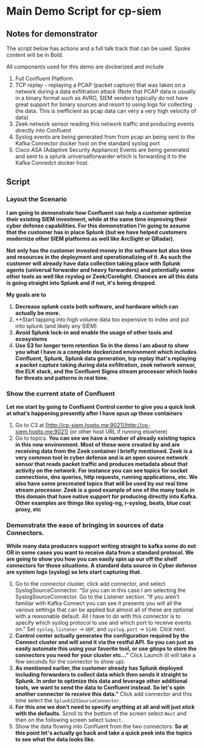 # Main Demo Script for cp-siem

## Notes for demonstrator

The script below has actions and a full talk track that can be used.  Spoke content will be in Bold.

All components used for this demo are dockerized and include

1. Full Confluent Platform
2. TCP replay - replaying a PCAP (packet capture) that was taken on a network during a data exfiltration attack (Note that PCAP data is usually in a binary format such as AVRO, SIEM vendors typically do not have great support for binary sources and resort to using logs for collecting the data. This is inefficient as pcap data can very a very high velocity of data)
3.  Zeek network sensor reading this network traffic and producing events directly into Confluent
4. Syslog events are being generated from from pcap an being sent to the Kafka Connector docker host on the standard syslog port
5. Cisco ASA (Adaptive Security Appliance) Events are being generated and sent to a splunk universalforwarder which is forwarding it to the Kafka Connedct docker host.

## Script

### Layout the Scenario

**I am going to demonstrate how Confluent can help a customer optimize their existing SIEM investment, while at the same time improving their cyber defense capabilities. For this demonstration I’m going to assume that the customer has in place Splunk (but we have helped customers modernize other SIEM platforms as well like ArcSight or QRadar).**

**Not only has the customer invested money in the software but also time and resources in the deployment and operationalizing of it. As such the customer will already have data collection taking place with Splunk agents (universal forwarder and heavy forwarders) and potentially some other tools as well like rsyslog or Zeek/Corelight.  Chances are all this data is going straight into Splunk and if not, it's being dropped.**

**My goals are to**
1. **Decrease splunk costs both software, and hardware which can actually be more.**
2. **Start tapping into high volume data too expensive to index and put into splunk (and likely any SIEM)
3. **Avoid Splunk lock-in and enable the usage of other tools and ecosystems**
4. **Use S3 for longer term retention**
**So in the demo I am about to show you what I have is a complete dockerized environment which includes Confluent, Splunk, Splunk data generation, tcp replay that's replaying a packet capture taking during data exfiltration, zeek network sensor, the ELK stack, and the Confluent Sigma stream processor which looks for threats and patterns in real time.**

### Show the current state of Confluent
**Let me start by going to Confluent Control center to give you a quick look at what’s happening presently after I have spun up these containers**
1. Go to C3 at [http://cp-siem.hopto.me:9021](http://cp-siem.hopto.me:9021) (or other host URL if running elswhere)
2. Go to topics.  **You can see we have a number of already existing topics in this new environment.  Most of these were created by and are receiving data from the Zeek container I briefly mentioned.  Zeek is a very common tool in cyber defense and is an open source network sensor that reads packet traffic and produces metadata about that activity on the network.  For instance you can see topics for socket connections, dns queries, http requests, running applications, etc.  We also have some precreated topics that will be used by our real time stream processor. Zeek is a good example of one of the many tools in this domain that have native support for producing directly into Kafka.  Other examples are things like syslog-ng, r-syslog, beats, blue coat proxy, etc**


### Demonstrate the ease of bringing in sources of data Connectors.

**While many data producers support writing straight to kafka some do not OR in some cases you want to receive data from a standard protocol.  We are going to show you how you can easily spin up our off the shelf connectors for those situations.  A standard data source in Cyber defense are system logs (syslog) so lets start capturing that.**

1. Go to the connector cluster, click add connector, and select SyslogSourceConnector.  “So you can in this case I am selecting the SyslogSourceConnector.
Go to the Listener section. “If you aren’t familiar with Kafka Connect you can see it presents you will all the various settings that can be applied but almost all of these are optional with a reasonable default.  All I have to do with this connector is to specify which syslog protocol to use and which port to receive events on.”
Set `syslog.listener` -> `UDP`, and `syslog.port` -> `5140`.  Click next.  
2. **Control center actually generates the configuration required by the Connect cluster and will send it via the restful API.  So you can just as easily automate this using your favorite tool, or use gitops to store the connectors you need for your cluster etc…”** Click Launch (it will take a few seconds for the connector to show up). 
3. **As mentioned earlier, the customer already has Splunk deployed including forwarders to collect data which then sends it straight to Splunk.  In order to optimize this data and leverage other additional tools, we want to send the data to Confluent instead.  So let's spin another connector to receive this data.”** Click add connector and this time select the `SplunkS2SSourceConnector`.
4.  **For this one we don’t need to specify anything at all and will just stick with the defaults.** Scroll to the bottom of the screen select `Next` and then on the following screen select `Submit.`
5. Show the data flowing into Confluent from the two connectors: **So at this point let's actually go back and take a quick peek into the topics to see what the data looks like.**
